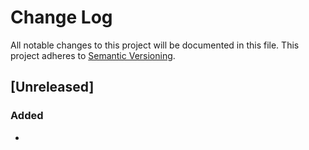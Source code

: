 # Change Log

All notable changes to this project will be documented in this file.
This project adheres to [Semantic Versioning][semver].

## [Unreleased]
### Added
- 

[semver]: http://semver.org/
